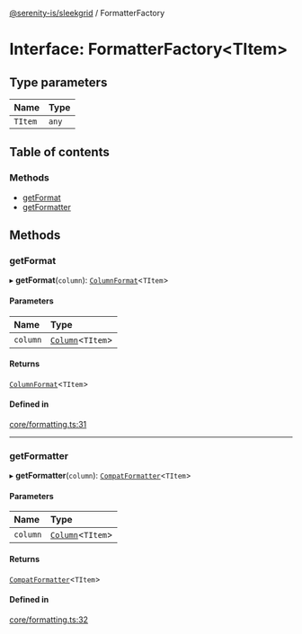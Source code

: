 [@serenity-is/sleekgrid](../README.md) / FormatterFactory

# Interface: FormatterFactory\<TItem\>

## Type parameters

| Name | Type |
| :------ | :------ |
| `TItem` | `any` |

## Table of contents

### Methods

- [getFormat](FormatterFactory.md#getformat)
- [getFormatter](FormatterFactory.md#getformatter)

## Methods

### getFormat

▸ **getFormat**(`column`): [`ColumnFormat`](../README.md#columnformat)\<`TItem`\>

#### Parameters

| Name | Type |
| :------ | :------ |
| `column` | [`Column`](Column.md)\<`TItem`\> |

#### Returns

[`ColumnFormat`](../README.md#columnformat)\<`TItem`\>

#### Defined in

[core/formatting.ts:31](https://github.com/serenity-is/sleekgrid/blob/master/src/core/formatting.ts#L31)

___

### getFormatter

▸ **getFormatter**(`column`): [`CompatFormatter`](../README.md#compatformatter)\<`TItem`\>

#### Parameters

| Name | Type |
| :------ | :------ |
| `column` | [`Column`](Column.md)\<`TItem`\> |

#### Returns

[`CompatFormatter`](../README.md#compatformatter)\<`TItem`\>

#### Defined in

[core/formatting.ts:32](https://github.com/serenity-is/sleekgrid/blob/master/src/core/formatting.ts#L32)
